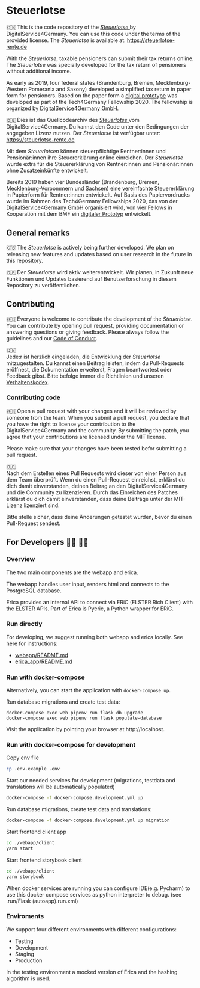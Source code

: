 # Steuerlotse

🇬🇧 This is the code repository of the [_Steuerlotse_ ](https://steuerlotse-rente.de) by DigitalService4Germany.
You can use this code under the terms of the provided license.
The _Steuerlotse_ is available at: https://steuerlotse-rente.de

With the _Steuerlotse_, taxable pensioners can submit their tax returns online. 
The _Steuerlotse_ was specially developed for the tax return of pensioners without additional income.

As early as 2019, four federal states (Brandenburg, Bremen, Mecklenburg-Western Pomerania and Saxony) developed 
a simplified tax return in paper form for pensioners. Based on the paper form a 
[digital prototype](https://github.com/tech4germany/steuerlotse) was developed as part of the Tech4Germany Fellowship 
2020. The fellowship is organized by [DigitalService4Germany GmbH](https://digitalservice4germany.com).

🇩🇪 Dies ist das Quellcodearchiv des [_Steuerlotse_ ](https://steuerlotse-rente.de) vom DigitalService4Germany.
Du kannst den Code unter den Bedingungen der angegeben Lizenz nutzen.
Der _Steuerlotse_ ist verfügbar unter: https://steuerlotse-rente.de

Mit dem _Steuerlotsen_ können steuerpflichtige Rentner:innen und Pensionär:innen ihre 
Steuererklärung online einreichen. Der _Steuerlotse_ wurde extra für die Steuererklärung von Rentner:innen und 
Pensionär:innen ohne Zusatzeinkünfte entwickelt. 

Bereits 2019 haben vier Bundesländer (Brandenburg, Bremen, Mecklenburg-Vorpommern und Sachsen) eine vereinfachte 
Steuererklärung in Papierform für Rentner:innen entwickelt. Auf Basis des Papiervordrucks wurde im Rahmen des 
Tech4Germany Fellowships 2020, das von der [DigitalService4Germany GmbH](https://digitalservice4germany.com) 
organisiert wird, von vier Fellows in Kooperation mit dem BMF ein 
[digitaler Prototyp](https://github.com/tech4germany/steuerlotse) entwickelt.

## General remarks

🇬🇧
The _Steuerlotse_ is actively being further developed. We plan on releasing new features and updates based on user 
research in the future in this repository.

🇩🇪
Der _Steuerlotse_ wird aktiv weiterentwickelt. Wir planen, in Zukunft neue Funktionen und Updates basierend auf 
Benutzerforschung in diesem Repository zu veröffentlichen.

## Contributing

🇬🇧
Everyone is welcome to contribute the development of the _Steuerlotse_. You can contribute by opening pull request, 
providing documentation or answering questions or giving feedback. Please always follow the guidelines and our 
[Code of Conduct](CODE_OF_CONDUCT.md).

🇩🇪  
Jede:r ist herzlich eingeladen, die Entwicklung der _Steuerlotse_ mitzugestalten. Du kannst einen Beitrag leisten, 
indem du Pull-Requests eröffnest, die Dokumentation erweiterst, Fragen beantwortest oder Feedback gibst. 
Bitte befolge immer die Richtlinien und unseren [Verhaltenskodex](CODE_OF_CONDUCT_DE.md). 

### Contributing code
🇬🇧 
Open a pull request with your changes and it will be reviewed by someone from the team. When you submit a pull request, 
you declare that you have the right to license your contribution to the DigitalService4Germany and the community. 
By submitting the patch, you agree that your contributions are licensed under the MIT license.

Please make sure that your changes have been tested befor submitting a pull request.

🇩🇪  
Nach dem Erstellen eines Pull Requests wird dieser von einer Person aus dem Team überprüft. Wenn du einen Pull-Request 
einreichst, erklärst du dich damit einverstanden, deinen Beitrag an den DigitalService4Germany und die Community zu 
lizenzieren. Durch das Einreichen des Patches erklärst du dich damit einverstanden, dass deine Beiträge unter der 
MIT-Lizenz lizenziert sind.

Bitte stelle sicher, dass deine Änderungen getestet wurden, bevor du einen Pull-Request sendest.

## For Developers 👩‍💻 👨‍💻

### Overview
The two main components are the webapp and erica.

The webapp handles user input, renders html and connects to the PostgreSQL database.

Erica provides an internal API to connect via ERiC (ELSTER Rich Client) with the ELSTER APIs. Part of Erica is Pyeric, a Python wrapper for ERiC.

### Run directly

For developing, we suggest running both webapp and erica locally. See here for instructions:
- [webapp/README.md](webapp/README.md)
- [erica_app/README.md](erica_app/README.md)

### Run with docker-compose

Alternatively, you can start the application with `docker-compose up`.

Run database migrations and create test data:
```
docker-compose exec web pipenv run flask db upgrade
docker-compose exec web pipenv run flask populate-database
```

Visit the application by pointing your browser at http://localhost.

### Run with docker-compose for development
Copy env file
```bash
cp .env.example .env
```

Start our needed services for development
(migrations, testdata and translations will be automatically populated)
```bash
docker-compose -f docker-compose.development.yml up
```

Run database migrations, create test data and translations:
```bash
docker-compose -f docker-compose.development.yml up migration
```

Start frontend client app
```bash
cd ./webapp/client
yarn start
```

Start frontend storybook client
```bash
cd ./webapp/client
yarn storybook
```

When docker services are running you can configure IDE(e.g. Pycharm) 
to use this docker compose services as python interpreter to debug.
(see .run/Flask (autoapp).run.xml)

### Enviroments
We support four different environments with different configurations:
- Testing
- Development
- Staging
- Production

In the testing environment a mocked version of Erica and the hashing algorithm is used.
